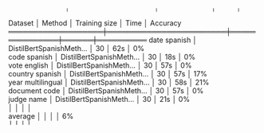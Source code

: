                     ╷                        ╷               ╷      ╷           
  Dataset           │ Method                 │ Training size │ Time │ Accuracy  
 ═══════════════════╪════════════════════════╪═══════════════╪══════╪══════════ 
  date spanish      │ DistilBertSpanishMeth… │            30 │  62s │       0%  
  code spanish      │ DistilBertSpanishMeth… │            30 │  18s │       0%  
  vote english      │ DistilBertSpanishMeth… │            30 │  57s │       0%  
  country spanish   │ DistilBertSpanishMeth… │            30 │  57s │      17%  
  year multilingual │ DistilBertSpanishMeth… │            30 │  58s │      21%  
  document code     │ DistilBertSpanishMeth… │            30 │  57s │       0%  
  judge name        │ DistilBertSpanishMeth… │            30 │  21s │       0%  
                    │                        │               │      │           
  average           │                        │               │      │       6%  
                    ╵                        ╵               ╵      ╵           
